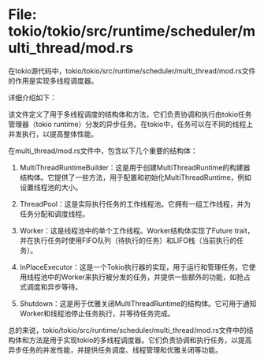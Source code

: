 # File: tokio/tokio/src/runtime/scheduler/multi_thread/mod.rs

在tokio源代码中，tokio/tokio/src/runtime/scheduler/multi_thread/mod.rs文件的作用是实现多线程调度器。

详细介绍如下：

该文件定义了用于多线程调度的结构体和方法，它们负责协调和执行由tokio任务管理器（tokio runtime）分发的异步任务。在tokio中，任务可以在不同的线程上并发执行，以提高整体性能。

在multi_thread/mod.rs文件中，包含以下几个重要的结构体：

1. MultiThreadRuntimeBuilder：这是用于创建MultiThreadRuntime的构建器结构体。它提供了一些方法，用于配置和初始化MultiThreadRuntime，例如设置线程池的大小。

2. ThreadPool：这是实际执行任务的工作线程池。它拥有一组工作线程，并为任务分配和调度线程。

3. Worker：这是线程池中的单个工作线程。Worker结构体实现了Future trait，并在执行任务时使用FIFO队列（待执行的任务）和LIFO栈（当前执行的任务）。

4. InPlaceExecutor：这是一个Tokio执行器的实现，用于运行和管理任务。它使用线程池中的Worker来执行被分发的任务，并提供一些额外的功能，如抢占式调度和异步等待。

5. Shutdown：这是用于优雅关闭MultiThreadRuntime的结构体。它可用于通知Worker和线程池停止任务执行，并等待任务完成。

总的来说，tokio/tokio/src/runtime/scheduler/multi_thread/mod.rs文件中的结构体和方法是用于实现tokio的多线程调度器。它们负责协调和执行任务，以提高异步任务的并发性能，并提供任务调度、线程管理和优雅关闭等功能。


